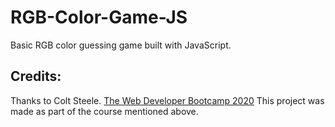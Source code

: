 # RGB-Color-Game-JS
Basic RGB color guessing game built with JavaScript.

## Credits:
Thanks to Colt Steele.
[The Web Developer Bootcamp 2020](https://www.udemy.com/course/the-web-developer-bootcamp/)
This project was made as part of the course mentioned above.
